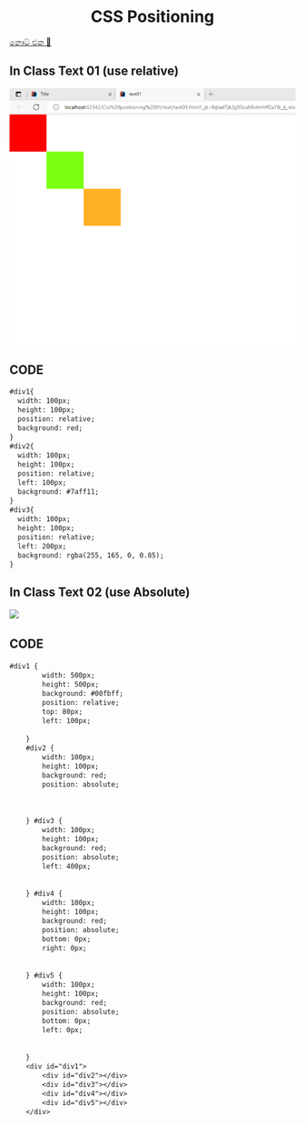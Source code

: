 <center><h1>CSS Positioning</h1></center>

<a href="https://docs.google.com/document/d/15OE7T0dk59r62uscmlHvusS6v8a03dRPxja250q0eQQ/edit?usp=sharing">නොට් එක 🥷 </a>
<h2>In Class Text 01 (use relative)</h2>
<img src="assets/image/text0.png" width="772">
<h2>CODE</h2>
<p>

    #div1{
      width: 100px;
      height: 100px;
      position: relative;
      background: red;
    }
    #div2{
      width: 100px;
      height: 100px;
      position: relative;
      left: 100px;
      background: #7aff11;
    }
    #div3{
      width: 100px;
      height: 100px;
      position: relative;
      left: 200px;
      background: rgba(255, 165, 0, 0.85);
    }
  
</p>

<h2>In Class Text 02 (use Absolute)</h2>
<img src="C:\Users\Lahiru\Desktop\webIJSE\Css positioning start\Css positioning 01\assets\image\img.png"/>
<h2>CODE</h2>
<p>

    #div1 {
            width: 500px;
            height: 500px;
            background: #00fbff;
            position: relative;
            top: 80px;
            left: 100px;

        }
        #div2 {
            width: 100px;
            height: 100px;
            background: red;
            position: absolute;



        } #div3 {
            width: 100px;
            height: 100px;
            background: red;
            position: absolute;
            left: 400px;


        } #div4 {
            width: 100px;
            height: 100px;
            background: red;
            position: absolute;
            bottom: 0px;
            right: 0px;


        } #div5 {
            width: 100px;
            height: 100px;
            background: red;
            position: absolute;
            bottom: 0px;
            left: 0px;


        }
        <div id="div1">
            <div id="div2"></div>
            <div id="div3"></div>
            <div id="div4"></div>
            <div id="div5"></div>
        </div>

</p>